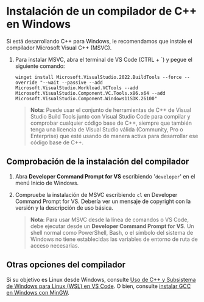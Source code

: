 <h1 data-loc-id="walkthrough.windows.install.compiler">Instalación de un compilador de C++ en Windows</h1>
<p data-loc-id="walkthrough.windows.text1">Si está desarrollando C++ para Windows, le recomendamos que instale el compilador Microsoft Visual C++ (MSVC).</p>
<ol>
<li><p data-loc-id="walkthrough.windows.text2">Para instalar MSVC, abra el terminal de VS Code (CTRL + `) y pegue el siguiente comando:
</p><pre><code style="white-space: pre-wrap;">winget install Microsoft.VisualStudio.2022.BuildTools --force --override "--wait --passive --add Microsoft.VisualStudio.Workload.VCTools --add Microsoft.VisualStudio.Component.VC.Tools.x86.x64 --add Microsoft.VisualStudio.Component.Windows11SDK.26100"</code></pre>
</li>
<blockquote>
<p><strong data-loc-id="walkthrough.windows.note1">Nota</strong>: <span data-loc-id="walkthrough.windows.note1.text">Puede usar el conjunto de herramientas de C++ de Visual Studio Build Tools junto con Visual Studio Code para compilar y comprobar cualquier código base de C++, siempre que también tenga una licencia de Visual Studio válida (Community, Pro o Enterprise) que esté usando de manera activa para desarrollar ese código base de C++.</span></p>
</blockquote>

</ol>
<h2 data-loc-id="walkthrough.windows.verify.compiler">Comprobación de la instalación del compilador</h2>
<ol>
<li><p data-loc-id="walkthrough.windows.open.command.prompt">Abra <strong>Developer Command Prompt for VS</strong> escribiendo '<code>developer</code>' en el menú Inicio de Windows.</p>
</li>
<li><p data-loc-id="walkthrough.windows.check.install">Compruebe la instalación de MSVC escribiendo <code>cl</code> en <span>Developer Command Prompt for VS</span>. Debería ver un mensaje de copyright con la versión y la descripción de uso básica.</p>
<blockquote>
<p><strong data-loc-id="walkthrough.windows.note2">Nota</strong>: <span data-loc-id="walkthrough.windows.note2.text">Para usar MSVC desde la línea de comandos o VS Code, debe ejecutar desde un <strong>Developer Command Prompt for VS</strong>. Un shell normal como <span>PowerShell</span>, <span>Bash</span>, o el símbolo del sistema de Windows no tiene establecidas las variables de entorno de ruta de acceso necesarias.</span></p>
</blockquote>
</li>
</ol>
<h2 data-loc-id="walkthrough.windows.other.compilers">Otras opciones del compilador</h2>
<p data-loc-id="walkthrough.windows.text3">Si su objetivo es Linux desde Windows, consulte <a href="https://code.visualstudio.com/docs/cpp/config-wsl" data-loc-id="walkthrough.windows.link.title1">Uso de C++ y Subsistema de Windows para Linux (WSL) en VS Code</a>. O bien, consulte <a href="https://code.visualstudio.com/docs/cpp/config-mingw" data-loc-id="walkthrough.windows.link.title2">instalar GCC en Windows con MinGW</a>.</p>